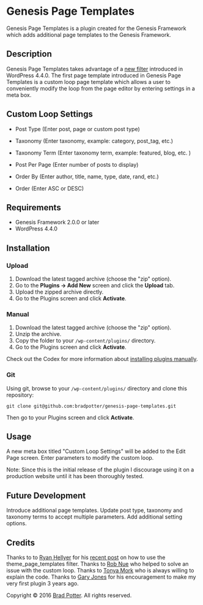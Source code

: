 # Genesis Page Templates

Genesis Page Templates is a plugin created for the Genesis Framework which adds additional page templates to the Genesis Framework.

## Description

Genesis Page Templates takes advantage of a [new filter](https://core.trac.wordpress.org/changeset/34995/) introduced in WordPress 4.4.0. The first page template introduced in Genesis Page Templates is a custom loop page template which allows a user to conveniently modify the loop from the page editor by entering settings in a meta box.


## Custom Loop Settings

* Post Type (Enter post, page or custom post type) 

* Taxonomy (Enter taxonomy, example: category, post_tag, etc.)

* Taxonomy Term (Enter taxonomy term, example: featured, blog, etc. )

* Post Per Page (Enter number of posts to display)

* Order By (Enter author, title, name, type, date, rand, etc.)

* Order (Enter ASC or DESC)


## Requirements

* Genesis Framework 2.0.0 or later
* WordPress 4.4.0

## Installation

### Upload

1. Download the latest tagged archive (choose the "zip" option).
2. Go to the __Plugins -> Add New__ screen and click the __Upload__ tab.
3. Upload the zipped archive directly.
4. Go to the Plugins screen and click __Activate__.

### Manual

1. Download the latest tagged archive (choose the "zip" option).
2. Unzip the archive.
3. Copy the folder to your `/wp-content/plugins/` directory.
4. Go to the Plugins screen and click __Activate__.

Check out the Codex for more information about [installing plugins manually](http://codex.wordpress.org/Managing_Plugins#Manual_Plugin_Installation).

### Git

Using git, browse to your `/wp-content/plugins/` directory and clone this repository:

`git clone git@github.com:bradpotter/genesis-page-templates.git`

Then go to your Plugins screen and click __Activate__.

## Usage

A new meta box titled "Custom Loop Settings" will be added to the Edit Page screen. Enter parameters to modify the custom loop.

Note: Since this is the initial release of the plugin I discourage using it on a production website until it has been thoroughly tested.

## Future Development

Introduce additional page templates. Update post type, taxonomy and taxonomy terms to accept multiple parameters. Add additional setting options.

## Credits

Thanks to to [Ryan Hellyer](https://twitter.com/ryanhellyer) for his [recent post](https://geek.hellyer.kiwi/2016/01/20/dynamic-page-templates-in-wordpress-4-4/) on how to use the theme_page_templates filter.
Thanks to [Rob Nue](https://twitter.com/rob_neu) who helped to solve an issue with the custom loop.
Thanks to [Tonya Mork](https://twitter.com/hellofromTonya) who is always willing to explain the code.
Thanks to [Gary Jones](http://gamajo.com) for his encouragement to make my very first plugin 3 years ago.

Copyright © 2016 [Brad Potter](http://bradpotter.com). All rights reserved.